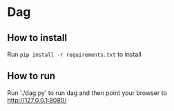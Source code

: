 # Dag

## How to install

Run `pip install -r requirements.txt` to install

## How to run

Run './dag.py' to run dag and then point your browser to http://127.0.0.1:8080/